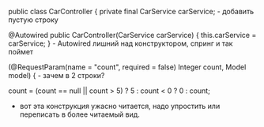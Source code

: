 public class CarController {
private final CarService carService; -  добавить пустую строку

@Autowired
public CarController(CarService carService) {
this.carService = carService;
} - Autowired лишний над конструктором, спринг и так поймет

(@RequestParam(name = "count", required = false)
Integer count, Model model) { - зачем в 2 строки?

count = (count == null || count > 5) ? 5 : count < 0 ? 0 : count; 
- вот эта конструкция ужасно читается, надо упростить или переписать в более читаемый вид.